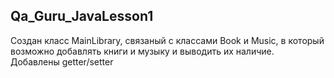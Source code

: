 ## Qa_Guru_JavaLesson1

Создан класс MainLibrary, связаный с классами Book и Music, в который возможно добавлять книги и музыку и выводить их наличие.
Добавлены getter/setter
